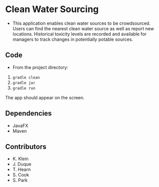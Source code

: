 # Clean Water Sourcing
- This application enables clean water sources to be crowdsourced. Users can find the nearest clean water source as well as report new locations. Historical toxicity levels are recorded and available for managers to track changes in potentially potable sources.

## Code
- From the project directory:

1. `gradle clean`
2. `gradle jar`
3. `gradle run`

The app should appear on the screen.

## Dependencies
- JavaFX
- Maven

## Contributors
- K. Klein
- J. Duque
- T. Hearn
- S. Cook
- S. Park
